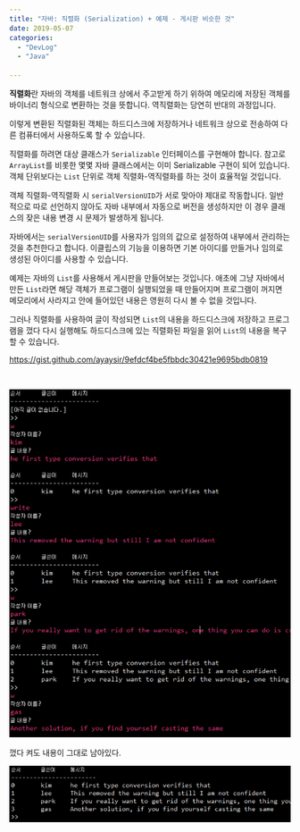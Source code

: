 ```yaml
---
title: "자바: 직렬화 (Serialization) + 예제 - 게시판 비슷한 것"
date: 2019-05-07
categories: 
  - "DevLog"
  - "Java"

---
```


**직렬화**란 자바의 객체를 네트워크 상에서 주고받게 하기 위하여 메모리에 저장된 객체를 바이너리 형식으로 변환하는 것을 뜻합니다. 역직렬화는 당연히 반대의 과정입니다.

이렇게 변환된 직렬화된 객체는 하드디스크에 저장하거나 네트워크 상으로 전송하여 다른 컴퓨터에서 사용하도록 할 수 있습니다.

직렬화를 하려면 대상 클래스가 `Serializable` 인터페이스를 구현해야 합니다. 참고로 `ArrayList`를 비롯한 몇몇 자바 클래스에서는 이미 Serializable 구현이 되어 있습니다. 객체 단위보다는 `List` 단위로 객체 직렬화-역직렬화를 하는 것이 효율적일 것입니다.

객체 직렬화-역직렬화 시 `serialVersionUID`가 서로 맞아야 제대로 작동합니다. 일반적으로 따로 선언하지 않아도 자바 내부에서 자동으로 버전을 생성하지만 이 경우 클래스의 잦은 내용 변경 시 문제가 발생하게 됩니다.

자바에서는 `serialVersionUID`를 사용자가 임의의 값으로 설정하여 내부에서 관리하는것을 추천한다고 합니다. 이클립스의 기능을 이용하면 기본 아이디를 만들거나 임의로 생성된 아이디를 사용할 수 있습니다.

예제는 자바의 `List`를 사용해서 게시판을 만들어보는 것입니다. 애초에 그냥 자바에서 만든 `List`라면 해당 객체가 프로그램이 실행되었을 때 만들어지며 프로그램이 꺼지면 메모리에서 사라지고 안에 들어있던 내용은 영원히 다시 볼 수 없을 것입니다.

그러나 직렬화를 사용하여 글이 작성되면 `List`의 내용을 하드디스크에 저장하고 프로그램을 껐다 다시 실행해도 하드디스크에 있는 직렬화된 파일을 읽어 `List`의 내용을 복구할 수 있습니다.

https://gist.github.com/ayaysir/9efdcf4be5fbbdc30421e9695bdb0819

 

![](./assets/img/wp-content/uploads/2019/05/seri1.png)

껐다 켜도 내용이 그대로 남아있다.

![](./assets/img/wp-content/uploads/2019/05/seri2.png)
